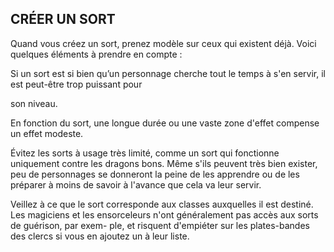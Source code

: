 ## CRÉER UN SORT


Quand vous créez un sort, prenez modèle sur ceux qui
existent déjà. Voici quelques éléments à prendre en compte :

Si un sort est si bien qu’un personnage cherche tout le
temps à s'en servir, il est peut-être trop puissant pour

son niveau.

En fonction du sort, une longue durée ou une vaste zone
d'effet compense un effet modeste.

Évitez les sorts à usage très limité, comme un sort qui
fonctionne uniquement contre les dragons bons. Même
s'ils peuvent très bien exister, peu de personnages se
donneront la peine de les apprendre ou de les préparer à
moins de savoir à l'avance que cela va leur servir.

Veillez à ce que le sort corresponde aux classes auxquelles
il est destiné. Les magiciens et les ensorceleurs n'ont
généralement pas accès aux sorts de guérison, par exem-
ple, et risquent d'empiéter sur les plates-bandes des clercs
si vous en ajoutez un à leur liste.

